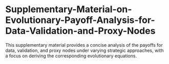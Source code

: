 # Supplementary-Material-on-Evolutionary-Payoff-Analysis-for-Data-Validation-and-Proxy-Nodes
This supplementary material provides a concise analysis of the payoffs for data, validation, and proxy nodes under varying strategic approaches, with a focus on deriving the corresponding evolutionary equations.
